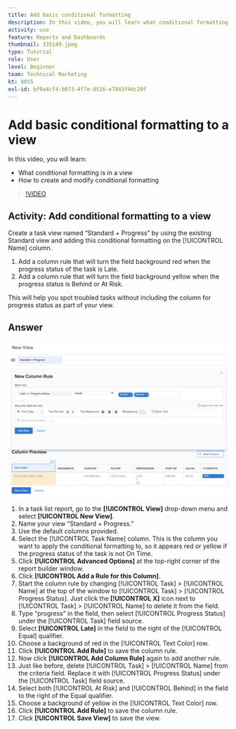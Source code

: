 ```yaml
---
title: Add basic conditional formatting
description: In this video, you will learn what conditional formatting is in a view and how to create and modify conditional formatting in [!DNL  Workfront].
activity: use
feature: Reports and Dashboards
thumbnail: 335149.jpeg
type: Tutorial
role: User
level: Beginner
team: Technical Marketing
kt: 8855
exl-id: bf9a4cf4-b073-4f7e-8516-e7843f4dc20f
---
```

# Add basic conditional formatting to a view

In this video, you will learn:

* What conditional formatting is in a view
* How to create and modify conditional formatting

>[!VIDEO](https://video.tv.adobe.com/v/335149/?quality=12)

## Activity: Add conditional formatting to a view

Create a task view named “Standard + Progress” by using the existing Standard view and adding this conditional formatting on the [!UICONTROL Name] column.

1. Add a column rule that will turn the field background red when the progress status of the task is Late.
1. Add a column rule that will turn the field background yellow when the progress status is Behind or At Risk.

This will help you spot troubled tasks without including the column for progress status as part of your view.

## Answer

![An image of the screen to create a new column rule](assets/conditional-formatting-exercise.png)

1. In a task list report, go to the **[!UICONTROL View]** drop-down menu and select **[!UICONTROL New View]**.
1. Name your view “Standard + Progress.”
1. Use the default columns provided.
1. Select the [!UICONTROL Task Name] column. This is the column you want to apply the conditional formatting to, so it appears red or yellow if the progress status of the task is not On Time.
1. Click **[!UICONTROL Advanced Options]** at the top-right corner of the report builder window.
1. Click **[!UICONTROL Add a Rule for this Column]**.
1. Start the column rule by changing [!UICONTROL Task] > [!UICONTROL Name] at the top of the window to [!UICONTROL Task] > [!UICONTROL Progress Status]. Just click the **[!UICONTROL X]** icon next to [!UICONTROL Task] > [!UICONTROL Name] to delete it from the field.
1. Type “progress” in the field, then select [!UICONTROL Progress Status] under the [!UICONTROL Task] field source.
1. Select **[!UICONTROL Late]** in the field to the right of the [!UICONTROL Equal] qualifier.
1. Choose a background of red in the [!UICONTROL Text Color] row.
1. Click **[!UICONTROL Add Rule]** to save the column rule.
1. Now click **[!UICONTROL Add Column Rule]** again to add another rule.
1. Just like before, delete [!UICONTROL Task] > [!UICONTROL Name] from the criteria field. Replace it with [!UICONTROL Progress Status] under the [!UICONTROL Task] field source.
1. Select both [!UICONTROL At Risk] and [!UICONTROL Behind] in the field to the right of the Equal qualifier.
1. Choose a background of yellow in the [!UICONTROL Text Color] row.
1. Click **[!UICONTROL Add Rule]** to save the column rule.
1. Click **[!UICONTROL Save View]** to save the view.
